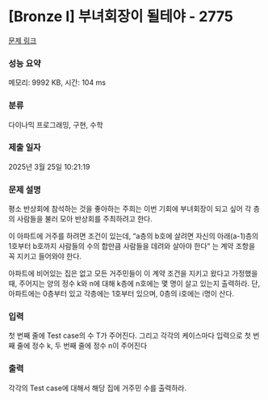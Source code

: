 # [Bronze I] 부녀회장이 될테야 - 2775 

[문제 링크](https://www.acmicpc.net/problem/2775) 

### 성능 요약

메모리: 9992 KB, 시간: 104 ms

### 분류

다이나믹 프로그래밍, 구현, 수학

### 제출 일자

2025년 3월 25일 10:21:19

### 문제 설명

<p>평소 반상회에 참석하는 것을 좋아하는 주희는 이번 기회에 부녀회장이 되고 싶어 각 층의 사람들을 불러 모아 반상회를 주최하려고 한다.</p>

<p>이 아파트에 거주를 하려면 조건이 있는데, “a층의 b호에 살려면 자신의 아래(a-1)층의 1호부터 b호까지 사람들의 수의 합만큼 사람들을 데려와 살아야 한다” 는 계약 조항을 꼭 지키고 들어와야 한다.</p>

<p>아파트에 비어있는 집은 없고 모든 거주민들이 이 계약 조건을 지키고 왔다고 가정했을 때, 주어지는 양의 정수 k와 n에 대해 k층에 n호에는 몇 명이 살고 있는지 출력하라. 단, 아파트에는 0층부터 있고 각층에는 1호부터 있으며, 0층의 i호에는 i명이 산다.</p>

### 입력 

 <p>첫 번째 줄에 Test case의 수 T가 주어진다. 그리고 각각의 케이스마다 입력으로 첫 번째 줄에 정수 k, 두 번째 줄에 정수 n이 주어진다</p>

### 출력 

 <p>각각의 Test case에 대해서 해당 집에 거주민 수를 출력하라.</p>

